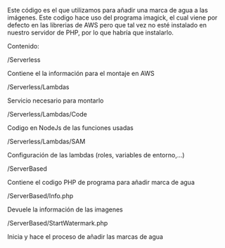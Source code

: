 Este código es el que utilizamos para añadir una marca de agua a las imágenes. Este codigo hace uso del programa imagick, el cual viene por defecto en las librerias de AWS pero que tal vez no esté instalado en nuestro servidor de PHP, por lo que habría que instalarlo.

Contenido:


/Serverless

Contiene el la información para el montaje en AWS

/Serverless/Lambdas

Servicio necesario para montarlo

/Serverless/Lambdas/Code

Codigo en NodeJs de las funciones usadas

/Serverless/Lambdas/SAM

Configuración de las lambdas (roles, variables de entorno,...)



/ServerBased

Contiene el codigo PHP de programa para añadir marca de agua

/ServerBased/Info.php

Devuele la información de las imagenes

/ServerBased/StartWatermark.php

Inicia y hace el proceso de añadir las marcas de agua